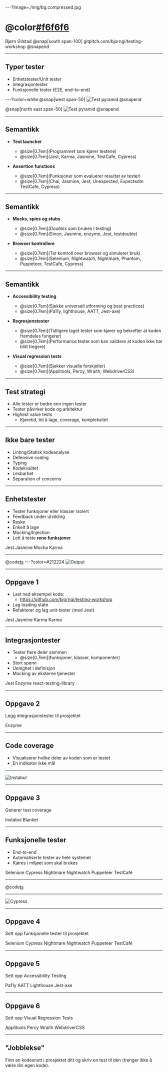 ---?image=./img/bg.compressed.jpg
# @color[#f6f6f6](Testing)

Bjørn Gilstad
@snap[south span-100]
gitpitch.com/bjorngi/testing-workshop
@snapend


---
## Typer tester
* Enhetstester/Unit tester
* Integrasjontester
* Funksjonelle tester (E2E, end-to-end)


---?color=white
@snap[west span-50]
![Test pyramid](./img/testing-pyramid.png)
@snapend

@snap[north east span-50]
![Test pyramid](./img/test-diamond.png)
@snapend


---
## Semantikk

* **Test launcher**
  * @size[0.7em](Programmet som kjører testene)
  * @size[0.7em](Jest, Karma, Jasmine, TestCafe, Cypress)

* **Assertion functions**
  * @size[0.7em](Funksjoner som evaluerer resultat av tester)
  * @size[0.7em](Chai, Jasmine, Jest, Unexpected, Expectedm TestCafe, Cypress)

---
## Semantikk

* **Mocks, spies og stubs**
  * @size[0.7em](*Doubles* som brukes i testing)
  * @size[0.7em](Sinon, Jasmine, enzyme, Jest, testdouble)

* **Browser kontrollere**
  * @size[0.7em](Tar kontroll over browser og simulerer bruk)
  * @size[0.7em](Selenium, Nightwatch, Nightmare, Phantom, Puppeteer, TestCafe, Cypress)

---
## Semantikk

* **Accessibility testing**
  * @size[0.7em](Sjekke universell utforming og best practices)
  * @size[0.7em](Pa11y, lighthouse, AATT, Jest-axe)

* **Regresjonstester**
  * @size[0.7em](Tidligere laget tester som kjører og bekrefter at koden fremdeles fungerer)
  * @size[0.7em](Performance tester som kan validere at koden ikke har blitt tregere)

* **Visual regression tests**
  * @size[0.7em](Sjekker visuelle forskjeller)
  * @size[0.7em](Applitools, Percy, Wraith, WebdriverCSS)


---
## Test strategi
* Alle tester er bedre enn ingen tester
* Tester påvirker kode og arkitektur
* Highest value tests
  * Kjøretid, tid å lage, coverage, kompleksitet

---
## Ikke bare tester
* Linting/Statisk kodeanalyse
* Defensive coding
* Typing
* Kodekvalitet
* Lesbarhet
* Separation of concerns
---
## Enhetstester
* Tester funksjoner eller klasser isolert
* Feedback under utvikling
* Raske
* Enkelt å lage
* Mocking/Injection
* Lett å teste **rene funksjoner**

<div class='test-types'>
  <span class='test-type unit'>Jest</span>
  <span class='test-type unit'>Jasmine</span>
  <span class='test-type unit'>Mocha</span>
  <span class='test-type unit'>Karma</span>
</div>

---
@code[ts](snippts/src/tests/jest.test.js)
---?color=#212224
![Output](./img/jest-out.png)

---
## Oppgave 1
* Last ned eksempel kode:
  * https://github.com/bjorngi/testing-workshop
* Lag loading state
* Refaktorer og lag unit-tester (med Jest)


<div class='test-types'>
  <span class='test-type unit'>Jest</span>
  <span class='test-type unit'>Jasmine</span>
  <span class='test-type unit'>Karma</span>
  <span class='test-type unit'>Karma</span>
</div>

---
## Integrasjontester
* Tester flere deler sammen
  * @size[0.7em](funksjoner, klasser, komponenter)
* Stort spenn
* Uenighet i definisjon
* Mocking av eksterne tjenester


<div class='test-types'>
  <span class='test-type unit'>Jest</span>
  <span class='test-type unit'>Enzyme</span>
  <span class='test-type unit'>react-testing-library</span>
</div>

---
## Oppgave 2
Legg integrasjonstester til prosjektet

<span class='test-type e2e'>Enzyme</span>

---
## Code coverage
* Visualiserer hvilke deler av koden som er testet
* En indikator ikke mål

---
![Instabul](./img/instanbul.png)

---
## Oppgave 3
Generer test coverage

<span class='test-type integration'>Instabul</span>
<span class='test-type integration'>Blanket</span>

---
## Funksjonelle tester
* End-to-end
* Automatiserte tester av hele systemet
* Kjøres i miljøet som skal brukes

<div class='test-types'>
  <span class='test-type unit'>Selenium</span>
  <span class='test-type unit'>Cypress</span>
  <span class='test-type unit'>Nightmare</span>
  <span class='test-type unit'>Nightwatch</span>
  <span class='test-type unit'>Puppeteer</span>
  <span class='test-type unit'>TestCafé</span>
</div>

---
@code[ts](./examples/cypress.js)

---
![Cypress](./img/cypress.png)

---

## Oppgave 4
Sett opp funksjonelle tester til prosjektet

<div class='test-types'>
  <span class='test-type unit'>Selenium</span>
  <span class='test-type unit'>Cypress</span>
  <span class='test-type unit'>Nightmare</span>
  <span class='test-type unit'>Nightwatch</span>
  <span class='test-type unit'>Puppeteer</span>
  <span class='test-type unit'>TestCafé</span>
</div>

---
## Oppgave 5
Sett opp Accessibility Testing

<div class='test-types'>
  <span class='test-type e2e'>Pa11y</span>
  <span class='test-type e2e'>AATT</span>
  <span class='test-type e2e'>Lighthouse</span>
  <span class='test-type e2e'>Jest-axe</span>
</div>


---
## Oppgave 6
Sett opp Visual Regression Tests
<div class='test-types'>
  <span class='test-type e2e'>Applitools</span>
  <span class='test-type e2e'>Percy</span>
  <span class='test-type e2e'>Wraith</span>
  <span class='test-type e2e'>WebdriverCSS</span>
</div>

---

## "Jobblekse"
Finn en kodesnutt i prosjektet ditt og skriv en test til den (trenger ikke å være din egen kode).
